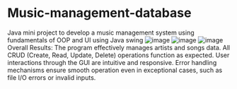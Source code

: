 # Music-management-database
Java mini project to develop a music management system using fundamentals of OOP and UI using Java swing
![image](https://github.com/user-attachments/assets/df366cf4-5543-4ee6-afd0-31e68dd10a91)
![image](https://github.com/user-attachments/assets/f60ad897-695a-4409-a82b-11e20a5d6767)
![image](https://github.com/user-attachments/assets/333950a4-a675-4771-adbf-69b29c6903e6)
Overall Results:
The program effectively manages artists and songs data.
All CRUD (Create, Read, Update, Delete) operations function as expected.
User interactions through the GUI are intuitive and responsive.
Error handling mechanisms ensure smooth operation even in exceptional cases, 
such as file I/O errors or invalid inputs.
